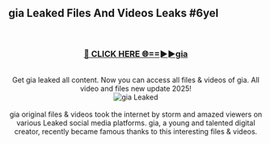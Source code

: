 ## gia Leaked Files And Videos Leaks #6yel
<br>
<div align="center">
<h3><a href="https://watchclip.my.id/gia" rel="nofollow">🔴 CLICK HERE 🌐==►►gia</a></h3>
<br>
Get gia leaked all content. Now you can access all files & videos of gia. All video and files new update 2025!
<br>
<a href="https://watchclip.my.id/gia" rel="nofollow" data-target="animated-image.originalLink"><img src="https://i.ibb.co.com/WyWwxjT/player-gif2.gif" alt="gia Leaked" style="max-width: 100%; display: inline-block;" data-target="animated-image.originalImage"></a>
<br><br>
gia original files & videos took the internet by storm and amazed viewers on various Leaked social media platforms. gia, a young and talented digital creator, recently became famous thanks to this interesting files & videos.
</div>
<br>
